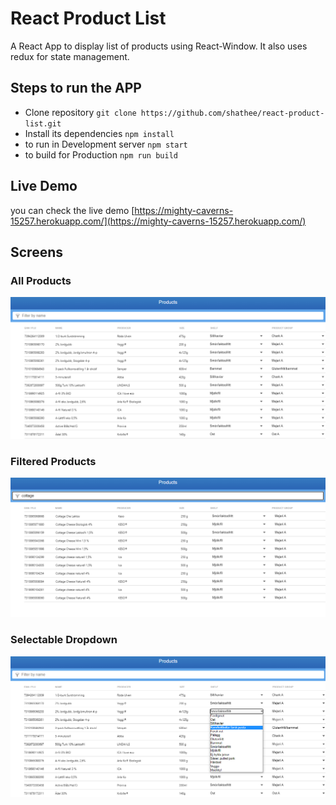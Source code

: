 # React Product List 

A React App to display list of products using React-Window. It also uses redux for state management.

## Steps to run the APP

- Clone repository
`git clone https://github.com/shathee/react-product-list.git`
- Install its dependencies
`npm install`
- to run in Development server
`npm start`
- to build for Production
`npm run build`

## Live Demo

you can check the live demo [https://mighty-caverns-15257.herokuapp.com/](https://mighty-caverns-15257.herokuapp.com/) 

## Screens

<h3>All Products</h3>
<img src="public/sc1.png" alt="All Products" />
<h3>Filtered Products</h3>
<img src="public/sc2.png" alt="All Products" />
<h3>Selectable  Dropdown</h3>
<img src="public/sc3.png" alt="All Products" />